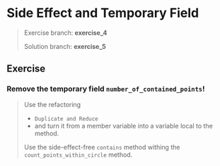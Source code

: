 # Side Effect and Temporary Field
> Exercise branch: **exercise_4**
>
> Solution branch: **exercise_5**

## Exercise

### Remove the temporary field ```number_of_contained_points```!

> Use the refactoring 
> - ```Duplicate and Reduce``` 
> - and turn it from a member variable into a variable local to the method.
> 
> Use the side-effect-free ```contains``` method withing the ```count_points_within_circle``` method.

